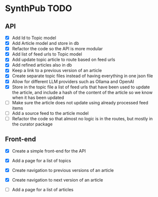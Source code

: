 # SynthPub TODO

## API

- [x] Add Id to Topic model
- [x] Add Article model and store in db
- [x] Refactor the code so the API is more modular
- [x] Add list of feed urls to Topic model
- [x] Add update topic article to route based on feed urls
- [x] Add refined articles also in db
- [x] Keep a link to a previous version of an article
- [x] Create separate topic files instead of having everything in one json file
- [x] Allow for different LLM providers such as Ollama and OpenAI
- [x] Store in the topic file a list of feed urls that have been used to update the article, and include a hash of the content of the article so we know when it has been updated
- [ ] Make sure the article does not update using already processed feed items
- [ ] Add a source feed to the article model
- [ ] Refactor the code so that almost no logic is in the routes, but mostly in the curator package

## Front-end

- [x] Create a simple front-end for the API
- [x] Add a page for a list of topics
- [x] Create navigation to previous versions of an article
- [x] Create navigation to next version of an article
- [ ] Add a page for a list of articles

